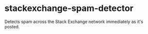 stackexchange-spam-detector
===========================

Detects spam across the Stack Exchange network immediately as it's posted.
